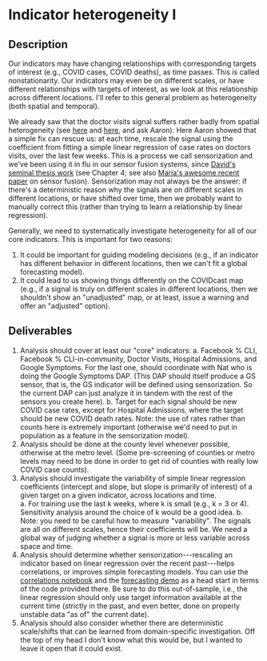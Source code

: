 # Indicator heterogeneity I

## Description

Our indicators may have changing relationships with corresponding targets of interest (e.g., COVID cases, COVID deaths), as time passes.  This is called nonstationarity.  Our indicators may even be on different scales, or have different relationships with targets of interest, as we look at this relationship across different locations.  I'll refer to this general problem as heterogeneity (both spatial and temporal).

We already saw that the doctor visits signal suffers rather badly from spatial heterogeneity (see [here](https://delphi-org.slack.com/archives/C011EU72MU2/p1599862022069500) and [here](https://delphi-org.slack.com/archives/C011EU72MU2/p1600127333081600), and ask Aaron).  Here Aaron showed that a simple fix can rescue us: at each time, rescale the signal using the coefficient from fitting a simple linear regression of case rates on doctors visits, over the last few weeks.  This is a process we call sensorization and we've been using it in flu in our sensor fusion systems, since [David's seminal thesis work](https://delphi.cmu.edu/~dfarrow/thesis.pdf) (see Chapter 4; see also [Maria's awesome recent paper](https://papers.nips.cc/paper/9475-kalman-filter-sensor-fusion-and-constrained-regression-equivalences-and-insights.pdf) on sensor fusion). Sensorization may not always be the answer: if there's a deterministic reason why the signals are on different scales in different locations, or have shifted over time, then we probably want to manually correct this (rather than trying to learn a relationship by linear regression).

Generally, we need to systematically investigate heterogeneity for all of our core indicators.  This is important for two reasons:

1. It could be important for guiding modeling decisions (e.g., if an indicator has different behavior in different locations, then we can't fit a global forecasting model).
2. It could lead to us showing things differently on the COVIDcast map (e.g., if a signal is truly on different scales in different locations, then we shouldn't show an "unadjusted" map, or at least, issue a warning and offer an "adjusted" option).

## Deliverables

1. Analysis should cover at least our "core" indicators: 
    a. Facebook % CLI, Facebook % CLI-in-community, Doctor Visits, Hospital Admissions, and Google Symptoms.  For the last one, should coordinate with Nat who is doing the Google Symptoms DAP.  (This DAP should itself produce a GS sensor, that is, the GS indicator will be defined using sensorization.  So the current DAP can just analyze it in tandem with the rest of the sensors you create here).
    b. Target for each signal should be new COVID case rates, except for Hospital Admissions, where the target should be new COVID death rates.  Note: the use of rates rather than counts here is extremely important (otherwise we'd need to put in population as a feature in the sensorization model).
2. Analysis should be done at the county level whenever possible, otherwise at the metro level.  (Some pre-screening of counties or metro levels may need to be done in order to get rid of counties with really low COVID case counts).
3. Analysis should investigate the variability of simple linear regression coefficients (intercept and slope, but slope is primarily of interest) of a given target on a given indicator, across locations and time.  
    a. For training use the last k weeks, where k is small (e.g., k = 3 or 4).  Sensitivity analysis around the choice of k would be a good idea.
    b. Note: you need to be careful how to measure "variability".  The signals are all on different scales, hence their coefficients will be.  We need a global way of judging whether a signal is more or less variable across space and time.	
4. Analysis should determine whether sensorization---rescaling an indicator based on linear regression over the recent past---helps correlations, or improves simple forecasting models.  You can use the [correlations notebook](https://cmu-delphi.github.io/covidcast/R-notebooks/signal_correlations.html) and the [forecasting demo](https://delphi.cmu.edu/blog/2020/09/21/can-symptoms-surveys-improve-covid-19-forecasts/) as a head start in terms of the code provided there.  Be sure to do this out-of-sample, i.e., the linear regression should only use target information available at the current time (strictly in the past, and even better, done on properly unstable data "as of" the current date).
5. Analysis should also consider whether there are deterministic scale/shifts that can be learned from domain-specific investigation.  Off the top of my head I don't know what this would be, but I wanted to leave it open that it could exist.

